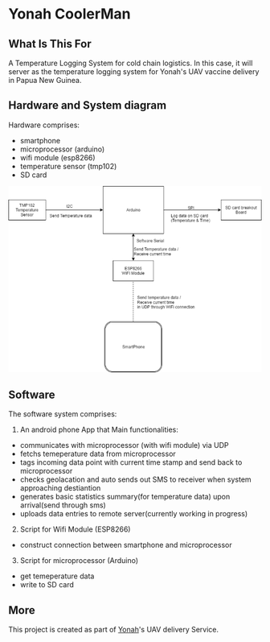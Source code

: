 Yonah CoolerMan 
===============

**What Is This For**
--------------------
A Temperature Logging System for cold chain logistics. In this case, it will server as the temperature logging system for Yonah's UAV vaccine delivery in Papua New Guinea.

**Hardware and System diagram**
-------------------------------
Hardware comprises: 
- smartphone
- microprocessor (arduino)
- wifi module (esp8266)
- temperature sensor (tmp102)
- SD card

![System Diagram](https://github.com/LiTangqing/YonahCoolerMan/blob/master/System_Diagram.png)

**Software**
------------
The software system comprises: 
1. An android phone App that 
Main functionalities:
- communicates with microprocessor (with wifi module) via UDP 
- fetchs temeperature data from microprocessor
- tags incoming data point with current time stamp and send back to microprocessor
- checks geolacation and auto sends out SMS to receiver when system approaching destiantion 
- generates basic statistics summary(for temperature data) upon arrival(send through sms)
- uploads data entries to remote server(currently working in progress)

2. Script for Wifi Module (ESP8266)
- construct connection between smartphone and microprocessor 

3. Script for microprocessor (Arduino)
- get temeperature data 
- write to SD card 

**More**
--------
This project is created as part of [Yonah](www.yonah.sg)'s UAV delivery Service.

